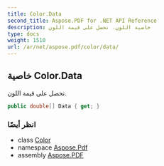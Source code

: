 ```yaml
---
title: Color.Data
second_title: Aspose.PDF for .NET API Reference
description: خاصية اللون. تحصل على قيمة اللون
type: docs
weight: 1510
url: /ar/net/aspose.pdf/color/data/
---
```

## خاصية Color.Data

تحصل على قيمة اللون.

```csharp
public double[] Data { get; }
```

### انظر أيضًا

* class [Color](../)
* namespace [Aspose.Pdf](../../../aspose.pdf/)
* assembly [Aspose.PDF](../../../)